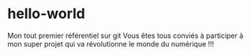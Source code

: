 # hello-world
Mon tout premier référentiel sur git
Vous êtes tous conviés à participer à mon super projet qui va révolutionne le monde du numérique !!!
